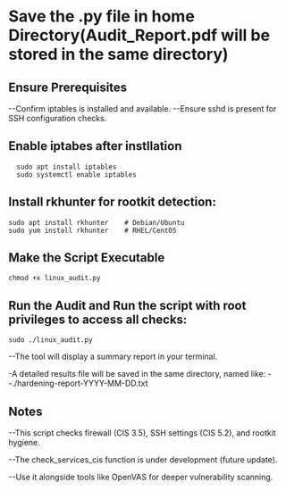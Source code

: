 # Save the .py file in home Directory(Audit_Report.pdf will be stored in the same directory) 

## Ensure Prerequisites
 --Confirm iptables is installed and available.
 --Ensure sshd is present for SSH configuration checks.

## Enable iptabes after instllation 
 ```
   sudo apt install iptables
   sudo systemctl enable iptables
 ```

## Install rkhunter for rootkit detection:
```
sudo apt install rkhunter    # Debian/Ubuntu
sudo yum install rkhunter    # RHEL/CentOS
```

## Make the Script Executable
```
chmod +x linux_audit.py
```

## Run the Audit and Run the script with root privileges to access all checks:
```
sudo ./linux_audit.py
```

  --The tool will display a summary report in your terminal.

-A detailed results file will be saved in the same directory, named like:
  --./hardening-report-YYYY-MM-DD.txt
 
## Notes
  --This script checks firewall (CIS 3.5), SSH settings (CIS 5.2), and rootkit hygiene.

  --The check_services_cis function is under development (future update).

  --Use it alongside tools like OpenVAS for deeper vulnerability scanning.

